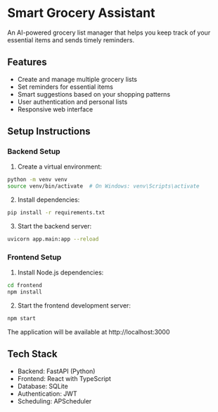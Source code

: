 # Smart Grocery Assistant

An AI-powered grocery list manager that helps you keep track of your essential items and sends timely reminders.

## Features

- Create and manage multiple grocery lists
- Set reminders for essential items
- Smart suggestions based on your shopping patterns
- User authentication and personal lists
- Responsive web interface

## Setup Instructions

### Backend Setup

1. Create a virtual environment:
```bash
python -m venv venv
source venv/bin/activate  # On Windows: venv\Scripts\activate
```

2. Install dependencies:
```bash
pip install -r requirements.txt
```

3. Start the backend server:
```bash
uvicorn app.main:app --reload
```

### Frontend Setup

1. Install Node.js dependencies:
```bash
cd frontend
npm install
```

2. Start the frontend development server:
```bash
npm start
```

The application will be available at http://localhost:3000

## Tech Stack

- Backend: FastAPI (Python)
- Frontend: React with TypeScript
- Database: SQLite
- Authentication: JWT
- Scheduling: APScheduler 